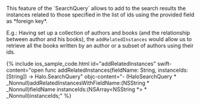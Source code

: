 <div markdown="1">
This feature of the `SearchQuery` allows to add to the search results the instances related to those specified in the list of ids using the provided field as *foreign key*.

E.g.: Having set up a collection of authors and books (and the relationship between author and his books), the `addRelatedInstances` would allow us to retrieve all the books written by an author or a subset of authors using their ids.

{% include ios_sample_code.html 
id="addRelatedInstances" 
swift-content="open func addRelatedInstances(fieldName: String, instanceIds: [String]) -> Halo.SearchQuery"
objc-content="- (HaloSearchQuery * _Nonnull)addRelatedInstancesWithFieldName:(NSString * _Nonnull)fieldName 
instanceIds:(NSArray<NSString *> * _Nonnull)instanceIds;"
%}
</div>